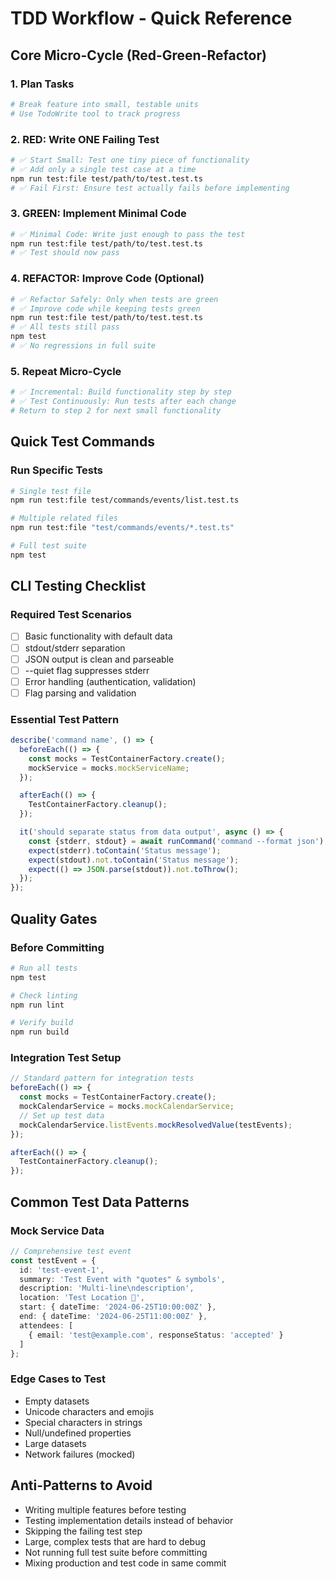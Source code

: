 # TDD Workflow - Quick Reference

## Core Micro-Cycle (Red-Green-Refactor)

### 1. Plan Tasks
```bash
# Break feature into small, testable units
# Use TodoWrite tool to track progress
```

### 2. RED: Write ONE Failing Test
```bash
# ✅ Start Small: Test one tiny piece of functionality
# ✅ Add only a single test case at a time
npm run test:file test/path/to/test.test.ts
# ✅ Fail First: Ensure test actually fails before implementing
```

### 3. GREEN: Implement Minimal Code
```bash
# ✅ Minimal Code: Write just enough to pass the test
npm run test:file test/path/to/test.test.ts
# ✅ Test should now pass
```

### 4. REFACTOR: Improve Code (Optional)
```bash
# ✅ Refactor Safely: Only when tests are green
# ✅ Improve code while keeping tests green
npm run test:file test/path/to/test.test.ts
# ✅ All tests still pass
npm test
# ✅ No regressions in full suite
```

### 5. Repeat Micro-Cycle
```bash
# ✅ Incremental: Build functionality step by step
# ✅ Test Continuously: Run tests after each change
# Return to step 2 for next small functionality
```

## Quick Test Commands

### Run Specific Tests
```bash
# Single test file
npm run test:file test/commands/events/list.test.ts

# Multiple related files
npm run test:file "test/commands/events/*.test.ts"

# Full test suite
npm test
```


## CLI Testing Checklist

### Required Test Scenarios
- [ ] Basic functionality with default data
- [ ] stdout/stderr separation
- [ ] JSON output is clean and parseable
- [ ] --quiet flag suppresses stderr
- [ ] Error handling (authentication, validation)
- [ ] Flag parsing and validation

### Essential Test Pattern
```typescript
describe('command name', () => {
  beforeEach(() => {
    const mocks = TestContainerFactory.create();
    mockService = mocks.mockServiceName;
  });

  afterEach(() => {
    TestContainerFactory.cleanup();
  });

  it('should separate status from data output', async () => {
    const {stderr, stdout} = await runCommand('command --format json');
    expect(stderr).toContain('Status message');
    expect(stdout).not.toContain('Status message');
    expect(() => JSON.parse(stdout)).not.toThrow();
  });
});
```

## Quality Gates

### Before Committing
```bash
# Run all tests
npm test

# Check linting
npm run lint

# Verify build
npm run build
```

### Integration Test Setup
```typescript
// Standard pattern for integration tests
beforeEach(() => {
  const mocks = TestContainerFactory.create();
  mockCalendarService = mocks.mockCalendarService;
  // Set up test data
  mockCalendarService.listEvents.mockResolvedValue(testEvents);
});

afterEach(() => {
  TestContainerFactory.cleanup();
});
```

## Common Test Data Patterns

### Mock Service Data
```typescript
// Comprehensive test event
const testEvent = {
  id: 'test-event-1',
  summary: 'Test Event with "quotes" & symbols',
  description: 'Multi-line\ndescription',
  location: 'Test Location 🏢',
  start: { dateTime: '2024-06-25T10:00:00Z' },
  end: { dateTime: '2024-06-25T11:00:00Z' },
  attendees: [
    { email: 'test@example.com', responseStatus: 'accepted' }
  ]
};
```

### Edge Cases to Test
- Empty datasets
- Unicode characters and emojis
- Special characters in strings
- Null/undefined properties
- Large datasets
- Network failures (mocked)


## Anti-Patterns to Avoid

- Writing multiple features before testing
- Testing implementation details instead of behavior
- Skipping the failing test step
- Large, complex tests that are hard to debug
- Not running full test suite before committing
- Mixing production and test code in same commit